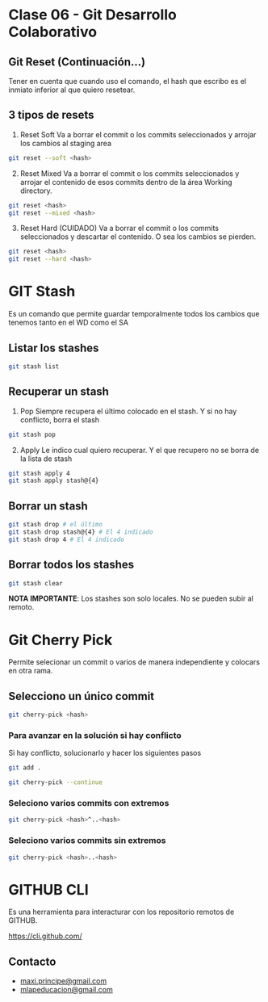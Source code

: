# Clase 06 - Git Desarrollo Colaborativo

## Git Reset (Continuación...)
Tener en cuenta que cuando uso el comando, el hash que escribo es el inmiato inferior al que quiero resetear.

## 3 tipos de resets

1. Reset Soft
Va a borrar el commit o los commits seleccionados y arrojar los cambios al staging area

```sh
git reset --soft <hash>
```

2. Reset Mixed
Va a borrar el commit o los commits seleccionados y arrojar el contenido de esos commits dentro de la área Working directory.

```sh
git reset <hash>
git reset --mixed <hash>
```

3. Reset Hard (CUIDADO)
Va a borrar el commit o los commits seleccionados y descartar el contenido. O sea los cambios se pierden.

```sh
git reset <hash>
git reset --hard <hash>
```

# GIT Stash
Es un comando que permite guardar temporalmente todos los cambios que tenemos tanto en el WD como el SA

## Listar los stashes

```sh
git stash list
```

## Recuperar un stash 

1. Pop
Siempre recupera el último colocado en el stash. Y si no hay conflicto, borra el stash

```sh
git stash pop
```

2. Apply
Le indico cual quiero recuperar. Y el que recupero no se borra de la lista de stash

```sh
git stash apply 4
git stash apply stash@{4}
```

## Borrar un stash

```sh
git stash drop # el último
git stash drop stash@{4} # El 4 indicado
git stash drop 4 # El 4 indicado
```

## Borrar todos los stashes

```sh
git stash clear
```

**NOTA IMPORTANTE**: Los stashes son solo locales. No se pueden subir al remoto.

# Git Cherry Pick
Permite selecionar un commit o varios de manera independiente y colocars en otra rama.

## Selecciono un único commit 

```sh
git cherry-pick <hash>
```

### Para avanzar en la solución si hay conflicto
Si hay conflicto, solucionarlo y hacer los siguientes pasos

```sh
git add .
```

```sh
git cherry-pick --continue
```

### Seleciono varios commits con extremos

```sh
git cherry-pick <hash>^..<hash>
```

### Seleciono varios commits sin extremos

```sh
git cherry-pick <hash>..<hash>
```

# GITHUB CLI
Es una herramienta para interacturar con los repositorio remotos de GITHUB.

<https://cli.github.com/>


## Contacto

* maxi.principe@gmail.com
* mlapeducacion@gmail.com

